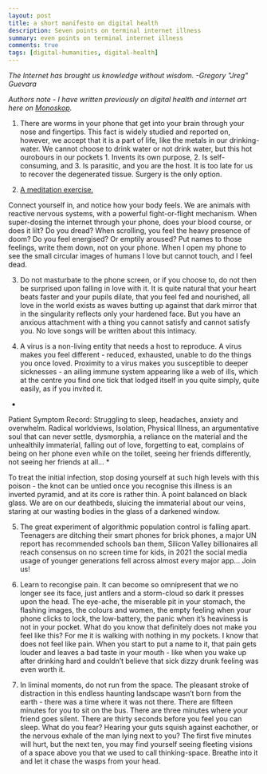 ```yaml
---
layout: post
title: a short manifesto on digital health
description: Seven points on terminal internet illness
summary: even points on terminal internet illness
comments: true
tags: [digital-humanities, digital-health]
---
```


*The Internet has brought us knowledge without wisdom.
-Gregory "Jreg" Guevara*

*Authors note - I have written previously on digital health and internet art here on <a href="https://monoskop.org/images/9/91/London_Rose_Margaret_2020_Contagion_Malfunction_and_Surveillance_Health_Anxiety_in_Contemporary_Internet_Art.pdf">Monoskop</a>.*

1. There are worms in your phone that get into your brain through your nose and fingertips. This fact is widely studied and reported on, however, we accept that it is a part of life, like the metals in our drinking-water. We cannot choose to drink water or not drink water, but this hot ourobours in our pockets 1. Invents its own purpose, 2. Is self-consuming, and 3. Is parasitic, and you are the host. It is too late for us to recover the degenerated tissue. Surgery is the only option. 

2. <u>A meditation exercise.</u>
 
Connect yourself in, and notice how your body feels. We are animals with reactive nervous systems, with a powerful fight-or-flight mechanism. When super-dosing the internet through your phone, does your blood course, or does it lilt? Do you dread? When scrolling, you feel the heavy presence of doom? Do you feel energised? Or emptily aroused? Put names to those feelings, write them down, not on your phone. When I open my phone to see the small circular images of humans I love but cannot touch, and I feel dead.

3. Do not masturbate to the phone screen, or if you choose to, do not then be surprised upon falling in love with it. It is quite natural that your heart beats faster and your pupils dilate, that you feel fed and nourished, all love in the world exists as waves butting up against that dark mirror that in the singularity reflects only your hardened face. But you have an anxious attachment with a thing you cannot satisfy and cannot satisfy you. No love songs will be written about this intimacy.

4. A virus is a non-living entity that needs a host to reproduce. A virus makes you feel different - reduced, exhausted, unable to do the things you once loved. Proximity to a virus makes you susceptible to deeper sicknesses - an ailing immune system appearing like a web of ills, which at the centre you find one tick that lodged itself in you quite simply, quite easily, as if you invited it. 

*
Patient Symptom Record:
Struggling to sleep, headaches, anxiety and overwhelm. Radical worldviews, Isolation, Physical Illness, an argumentative soul that can never settle, dysmorphia, a reliance on the material and the unhealthily immaterial, falling out of love, forgetting to eat, complains of being on her phone even while on the toilet, seeing her friends differently, not seeing her friends at all… 
*

To treat the initial infection, stop dosing yourself at such high levels with this poison - the knot can be untied once you recognise this illness is an inverted pyramid, and at its core is rather thin. A point balanced on black glass. We are on our deathbeds, sluicing the immaterial about our veins, staring at our wasting bodies in the glass of a darkened window.

5. The great experiment of algorithmic population control is falling apart. Teenagers are ditching their smart phones for brick phones, a major UN report has recommended schools ban them, Silicon Valley billionaires all reach consensus on no screen time for kids, in 2021 the social media usage of younger generations fell across almost every major app... Join us!

6. Learn to recongise pain. It can become so omnipresent that we no longer see its face, just antlers and a storm-cloud so dark it presses upon the head. The eye-ache, the miserable pit in your stomach, the flashing images, the colours and women, the empty feeling when your phone clicks to lock, the low-battery, the panic when it’s heaviness is not in your pocket. What do you know that definitely does not make you feel like this? For me it is walking with nothing in my pockets. I know that does not feel like pain.  When you start to put a name to it, that pain gets louder and leaves a bad taste in your mouth - like when you wake up after drinking hard and couldn’t believe that sick dizzy drunk feeling was even worth it.

7. In liminal moments, do not run from the space. The pleasant stroke of distraction in this endless haunting landscape wasn’t born from the earth - there was a time where it was not there. There are fifteen minutes for you to sit on the bus. There are three minutes where your friend goes silent. There are thirty seconds before you feel you can sleep. What do you fear? Hearing your guts squish against eachother, or the nervous exhale of the man lying next to you? The first five minutes will hurt, but the next ten, you may find yourself seeing fleeting visions of a space above you that we used to call thinking-space. Breathe into it and let it chase the wasps from your head.
